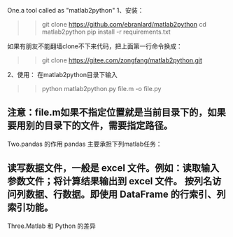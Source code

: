 One.a tool called as "matlab2python"
1、安装：
>>git clone https://github.com/ebranlard/matlab2python
>>cd matlab2python
>>pip install -r requirements.txt

如果有朋友不能翻墙clone不下来代码，把上面第一行命令换成：
>>git clone https://gitee.com/zongfang/matlab2python.git

2、使用：
在matlab2python目录下输入
>>python matlab2python.py file.m -o file.py

注意：file.m如果不指定位置就是当前目录下的，如果要用别的目录下的文件，需要指定路径。
-----------------------------------------------------------------------------------------------
Two.pandas 的作用
pandas 主要承担下列matlab任务：

读写数据文件，一般是 excel 文件。例如：读取输入参数文件；将计算结果输出到 excel 文件。
按列名访问列数据、行数据。即使用 DataFrame 的行索引、列索引功能。
-------------------------------------------------------------------------------------------------
Three.Matlab 和 Python 的差异


